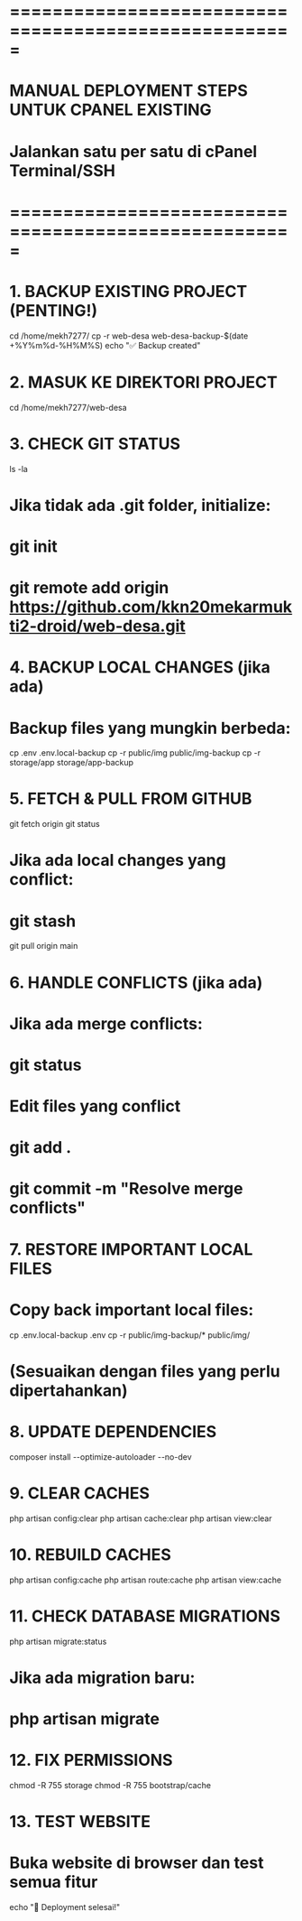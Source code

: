 # =====================================================
# MANUAL DEPLOYMENT STEPS UNTUK CPANEL EXISTING
# Jalankan satu per satu di cPanel Terminal/SSH
# =====================================================

# 1. BACKUP EXISTING PROJECT (PENTING!)
cd /home/mekh7277/
cp -r web-desa web-desa-backup-$(date +%Y%m%d-%H%M%S)
echo "✅ Backup created"

# 2. MASUK KE DIREKTORI PROJECT
cd /home/mekh7277/web-desa

# 3. CHECK GIT STATUS
ls -la
# Jika tidak ada .git folder, initialize:
# git init
# git remote add origin https://github.com/kkn20mekarmukti2-droid/web-desa.git

# 4. BACKUP LOCAL CHANGES (jika ada)
# Backup files yang mungkin berbeda:
cp .env .env.local-backup
cp -r public/img public/img-backup
cp -r storage/app storage/app-backup

# 5. FETCH & PULL FROM GITHUB
git fetch origin
git status
# Jika ada local changes yang conflict:
# git stash
git pull origin main

# 6. HANDLE CONFLICTS (jika ada)
# Jika ada merge conflicts:
# git status
# Edit files yang conflict
# git add .
# git commit -m "Resolve merge conflicts"

# 7. RESTORE IMPORTANT LOCAL FILES
# Copy back important local files:
cp .env.local-backup .env
cp -r public/img-backup/* public/img/
# (Sesuaikan dengan files yang perlu dipertahankan)

# 8. UPDATE DEPENDENCIES
composer install --optimize-autoloader --no-dev

# 9. CLEAR CACHES
php artisan config:clear
php artisan cache:clear
php artisan view:clear

# 10. REBUILD CACHES
php artisan config:cache
php artisan route:cache
php artisan view:cache

# 11. CHECK DATABASE MIGRATIONS
php artisan migrate:status
# Jika ada migration baru:
# php artisan migrate

# 12. FIX PERMISSIONS
chmod -R 755 storage
chmod -R 755 bootstrap/cache

# 13. TEST WEBSITE
# Buka website di browser dan test semua fitur

echo "🎉 Deployment selesai!"
